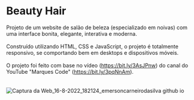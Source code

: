 # Beauty Hair
 
Projeto de um website de salão de beleza (especializado em noivas) com uma interface bonita, elegante, interativa e moderna. <br /><br />
Construído utilizando HTML, CSS e JavaScript, o projeto é totalmente responsivo, se comportando bem em desktops e dispositivos móveis. <br /><br />
O projeto foi feito com base no vídeo (https://bit.ly/3AsJPnw) do canal do YouTube "Marques Code" (https://bit.ly/3pqNnAm). <br /><br /><br />
![Captura da Web_16-8-2022_182124_emersoncarneirodasilva github io](https://user-images.githubusercontent.com/94311606/184987581-328e8859-aafe-473c-979e-69f50cd89596.jpeg)
